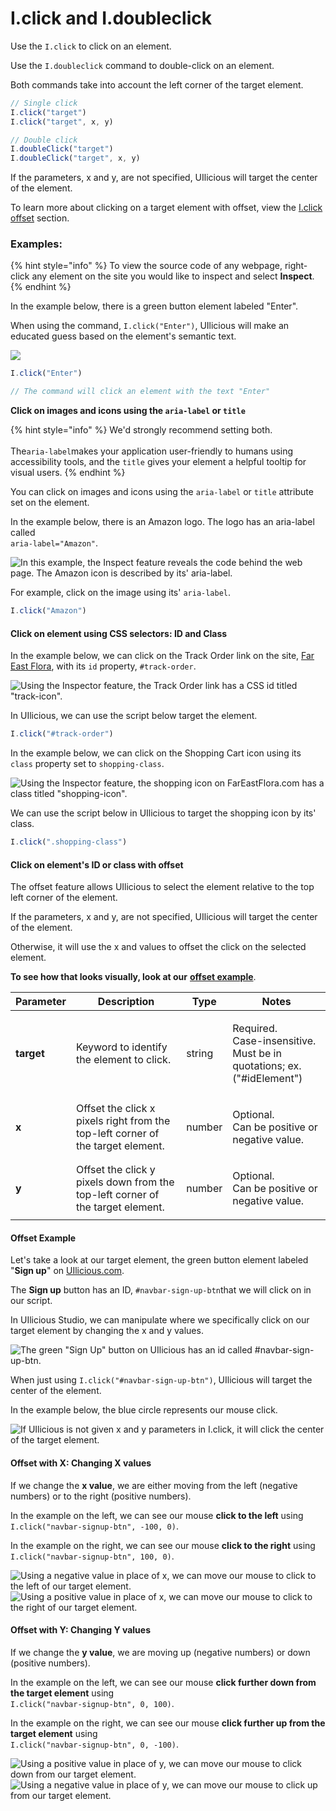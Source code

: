 # I.click and I.doubleclick

Use the `I.click` to click on an element.

Use the `I.doubleclick` command to double-click on an element.

Both commands take into account the left corner of the target element.

```javascript
// Single click
I.click("target")
I.click("target", x, y)

// Double click
I.doubleClick("target")
I.doubleClick("target", x, y)
```

If the parameters, x and y, are not specified, UIlicious will target the center of the element.

To learn more about clicking on a target element with offset, view the [I.click offset](i.click-and-i.doubleclick.md#click-on-elements-id-or-class-with-offset) section.&#x20;

### Examples:

{% hint style="info" %}
To view the source code of any webpage, right-click any element on the site you would like to inspect and select **Inspect**.
{% endhint %}

In the example below, there is a green button element labeled "Enter".

When using the command, `I.click("Enter")`, UIlicious will make an educated guess based on the element's semantic text.

![](https://res.cloudinary.com/di7y5b6ed/image/upload/v1651598658/ui-licious/i.click%20and%20i.doubleclick/i.click-a1.gif)

```javascript
I.click("Enter")

// The command will click an element with the text "Enter"
```

**Click on images and icons using the `aria-label` or `title`**

{% hint style="info" %}
We'd strongly recommend setting both.\
\
The`aria-label`makes your application user-friendly to humans using accessibility tools, and the `title` gives your element a helpful tooltip for visual users.
{% endhint %}

You can click on images and icons using the `aria-label` or `title` attribute set on the element.

In the example below, there is an Amazon logo. The logo has an aria-label called \
`aria-label="Amazon"`.&#x20;

![In this example, the Inspect feature reveals the code behind the web page. The Amazon icon is described by its' aria-label.](https://res.cloudinary.com/di7y5b6ed/image/upload/v1652216923/ui-licious/i.click%20and%20i.doubleclick/Amazon%20Aria%20Label.png)

For example, click on the image using its' `aria-label`.&#x20;

```javascript
I.click("Amazon")
```

#### **Click on element using CSS selectors: ID and Class**

In the example below, we can click on the Track Order link on the site, [Far East Flora](https://www.fareastflora.com/), with its `id` property, `#track-order`.

![Using the Inspector feature, the Track Order link has a CSS id titled "track-icon".](https://res.cloudinary.com/di7y5b6ed/image/upload/v1652217952/ui-licious/i.click%20and%20i.doubleclick/Far%20East%20Flora%20Track%20Order%20has%20CSS%20ID.png)

In UIlicious, we can use the script below target the element.

```javascript
I.click("#track-order")
```

In the example below, we can click on the Shopping Cart icon using its `class` property set to `shopping-class`.

![Using the Inspector feature, the shopping icon on FarEastFlora.com has a class titled "shopping-icon".](https://res.cloudinary.com/di7y5b6ed/image/upload/v1652218387/ui-licious/i.click%20and%20i.doubleclick/Far%20East%20Flora%20Shopping%20icon%20has%20a%20CSS%20class.png)

We can use the script below in UIlicious to target the shopping icon by its' class.

```javascript
I.click(".shopping-class")
```

#### Click on element's ID or class with offset

The offset feature allows UIlicious to select the element relative to the top left corner of the element.

If the parameters, x and y, are not specified, UIlicious will target the center of the element.

Otherwise, it will use the x and values to offset the click on the selected element.

**To see how that looks visually, look at our** [**offset example**](i.click-and-i.doubleclick.md#offset-example).

| Parameter  | Description                                                                     | Type   | Notes                                                                              |
| ---------- | ------------------------------------------------------------------------------- | ------ | ---------------------------------------------------------------------------------- |
| **target** | Keyword to identify the element to click.                                       | string | <p>Required.<br>Case-insensitive.<br>Must be in quotations; ex. ("#idElement")</p> |
| **x**      | Offset the click x pixels right from the top-left corner of the target element. | number | <p>Optional.<br>Can be positive or negative value.</p>                             |
| **y**      | Offset the click y pixels down from the top-left corner of the target element.  | number | <p>Optional.<br>Can be positive or negative value.</p>                             |

#### Offset Example&#x20;

Let's take a look at our target element, the green button element labeled "**Sign up**" on [UIlicious.com](https://uilicious.com/).

The **Sign up** button has an ID, `#navbar-sign-up-btn`that we will click on in our script.

In UIlicious Studio, we can manipulate where we specifically click on our target element by changing the x and y values.

![The green "Sign Up" button on UIlicious has an id called #navbar-sign-up-btn.](https://res.cloudinary.com/di7y5b6ed/image/upload/v1652464433/ui-licious/i.click%20and%20i.doubleclick/uilicious-sign-up-button-id.png)

When just using `I.click("#navbar-sign-up-btn")`, UIlicious will target the center of the element.&#x20;

In the example below, the blue circle represents our mouse click.&#x20;

![If UIlicious is not given x and y parameters in I.click, it will click the center of the target element.](https://res.cloudinary.com/di7y5b6ed/image/upload/v1652467403/ui-licious/i.click%20and%20i.doubleclick/I.click-Signup-button-in-center.png)

#### Offset with X: Changing X values

If we change the **x value**, we are either moving from the left (negative numbers) or to the right (positive numbers).

In the example on the left, we can see our mouse **click to the left** using \
`I.click("navbar-signup-btn", -100, 0)`.

In the example on the right, we can see our mouse **click to the right** using \
`I.click("navbar-signup-btn", 100, 0)`.

![Using a negative value in place of x, we can move our mouse to click to the left of our target element.](https://res.cloudinary.com/di7y5b6ed/image/upload/v1652467656/ui-licious/i.click%20and%20i.doubleclick/I.click-Sign-up-button-left.png) ![Using a positive value in place of x, we can move our mouse to click to the right of our target element.](https://res.cloudinary.com/di7y5b6ed/image/upload/v1652467654/ui-licious/i.click%20and%20i.doubleclick/I.click-Sign-up-button-right.png)

#### Offset with Y: Changing Y values

If we change the **y value**, we are moving up (negative numbers) or down (positive numbers).

In the example on the left, we can see our mouse **click further down from the target element** using \
`I.click("navbar-signup-btn", 0, 100)`.

In the example on the right, we can see our mouse **click further up from the target element** using \
`I.click("navbar-signup-btn", 0, -100)`.

![Using a positive value in place of y, we can move our mouse to click down from our target element.](https://res.cloudinary.com/di7y5b6ed/image/upload/v1652568165/ui-licious/i.click%20and%20i.doubleclick/I.click-sign-up-down.png) ![Using a negative value in place of y, we can move our mouse to click up from our target element.](https://res.cloudinary.com/di7y5b6ed/image/upload/v1652568187/ui-licious/i.click%20and%20i.doubleclick/i.click-sign-up-up.png)
